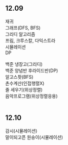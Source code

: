 ## 12.09
재귀<br>
그래프(DFS, BFS)<br>
그리디 알고리즘<br>
프림, 크루스칼, 다익스트라<br>
시뮬레이션<br>
DP<br><br>
백준 냉장고(그리디)<br>
백준 양념반 후라이드반(DP)<br>
알고스팟(BFS)<br>
촌수계산(인접행렬X)<br>
줄 세우기(위상정렬)<br>
음악프로그램(위상정렬응용)<br><br>

## 12.10
감시(시뮬레이션)<br>
말이되고픈 원숭이(시뮬레이션)<br>
